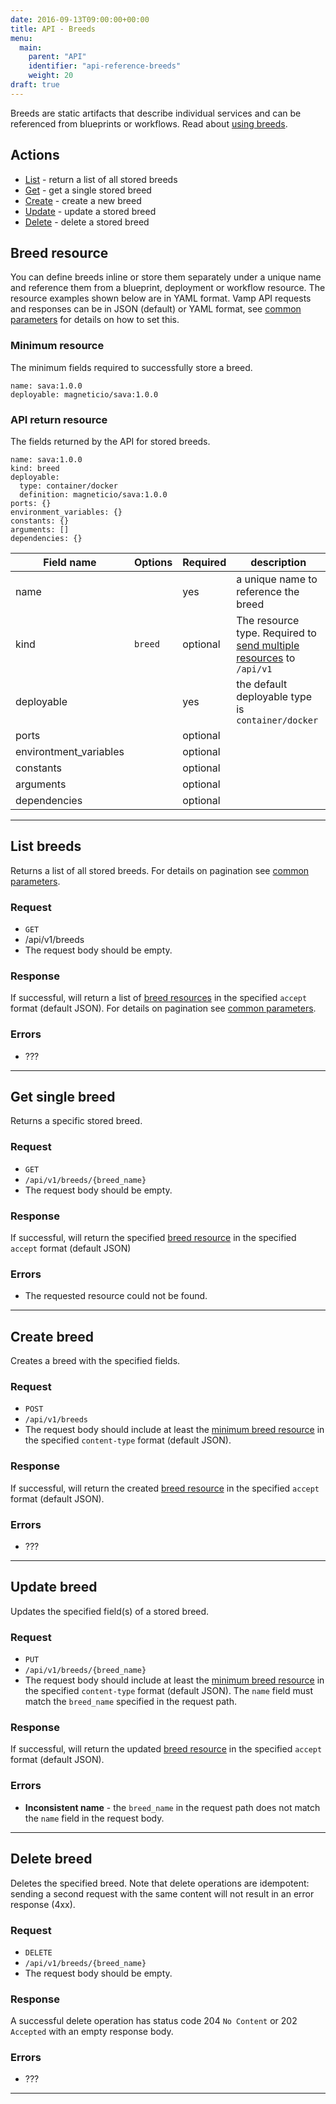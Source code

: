 ```yaml
---
date: 2016-09-13T09:00:00+00:00
title: API - Breeds
menu:
  main:
    parent: "API"
    identifier: "api-reference-breeds"
    weight: 20
draft: true
---
```

Breeds are static artifacts that describe individual services and can be referenced from blueprints or workflows. Read about [using breeds](documentation/using-vamp/breeds/).

## Actions
 
 * [List](/documentation/api/v9.9.9/api-breeds/#list-breeds) - return a list of all stored breeds
 * [Get](/documentation/api/v9.9.9/api-breeds/#get-single-breed) - get a single stored breed
 * [Create](/documentation/api/v9.9.9/api-breeds/#create-breed) - create a new breed 
 * [Update](/documentation/api/v9.9.9/api-breeds/#update-breed) - update a stored breed
 * [Delete](/documentation/api/v9.9.9/api-breeds/#delete-breed) - delete a stored breed

## Breed resource
You can define breeds inline or store them separately under a unique name and reference them from a blueprint, deployment or workflow resource.
The resource examples shown below are in YAML format. Vamp API requests and responses can be in JSON (default) or YAML format, see [common parameters](/documentation/api/v9.9.9/api-common-parameters) for details on how to set this. 

### Minimum resource
The minimum fields required to successfully store a breed.

```
name: sava:1.0.0
deployable: magneticio/sava:1.0.0

```

### API return resource
The fields returned by the API for stored breeds.

```
name: sava:1.0.0
kind: breed
deployable:
  type: container/docker
  definition: magneticio/sava:1.0.0
ports: {}
environment_variables: {}
constants: {}
arguments: []
dependencies: {}
```

 Field name   |  Options   | Required | description          
 ------------|-----|--------|---------
name  |   |  yes  | a unique name to reference the breed
kind  | `breed`  |  optional  | The resource type. Required to [send multiple resources](/documentation/api/v9.9.9/api-overview/#send-multiple-resources-post-put-and-delete) to `/api/v1`
deployable  |   |  yes  |  the default deployable type is `container/docker`
ports  |   |  optional  |  
environtment_variables  |   |  optional  |
constants  |   |  optional  |
arguments  |   |  optional  |
dependencies  |   |  optional  |  

--------------  
  
## List breeds

Returns a list of all stored breeds. For details on pagination see [common parameters](/documentation/api/v9.9.9/api-common-parameters).

### Request
* `GET`
* /api/v1/breeds
* The request body should be empty.

### Response
If successful, will return a list of [breed resources](/documentation/api/v9.9.9/api-breeds/#breed-resource) in the specified `accept` format (default JSON). For details on pagination see [common parameters](/documentation/api/v9.9.9/api-common-parameters).

### Errors
* ???

--------------

## Get single breed

Returns a specific stored breed.

### Request
* `GET`
* `/api/v1/breeds/{breed_name}`
* The request body should be empty.

### Response
If successful, will return the specified [breed resource](/documentation/api/v9.9.9/api-breeds/#breed-resource) in the specified `accept` format (default JSON)

### Errors
* The requested resource could not be found.

--------------

## Create breed

Creates a breed with the specified fields.

### Request
* `POST` 
* `/api/v1/breeds`
* The request body should include at least the [minimum breed resource](/documentation/api/v9.9.9/api-breeds/#breed-resource) in the specified `content-type` format (default JSON). 

### Response
If successful, will return the created [breed resource](/documentation/api/v9.9.9/api-breeds/#breed-resource) in the specified `accept` format (default JSON).

### Errors
* ???

--------------

## Update breed

Updates the specified field(s) of a stored breed.

### Request
* `PUT`
* `/api/v1/breeds/{breed_name}`
* The request body should include at least the [minimum breed resource](/documentation/api/v9.9.9/api-breeds/#breed-resource) in the specified `content-type` format (default JSON). The `name` field must match the `breed_name` specified in the request path.

### Response
If successful, will return the updated [breed resource](/documentation/api/v9.9.9/api-breeds/#breed-resource) in the specified `accept` format (default JSON).

### Errors
* **Inconsistent name** - the `breed_name` in the request path does not match the `name` field in the request body.

--------------

## Delete breed

Deletes the specified breed. Note that delete operations are idempotent: sending a second request with the same content will not result in an error response (4xx).

### Request

* `DELETE`
* `/api/v1/breeds/{breed_name}`
* The request body should be empty.

### Response
A successful delete operation has status code 204 `No Content` or 202 `Accepted` with an empty response body.

### Errors
* ???

--------------
